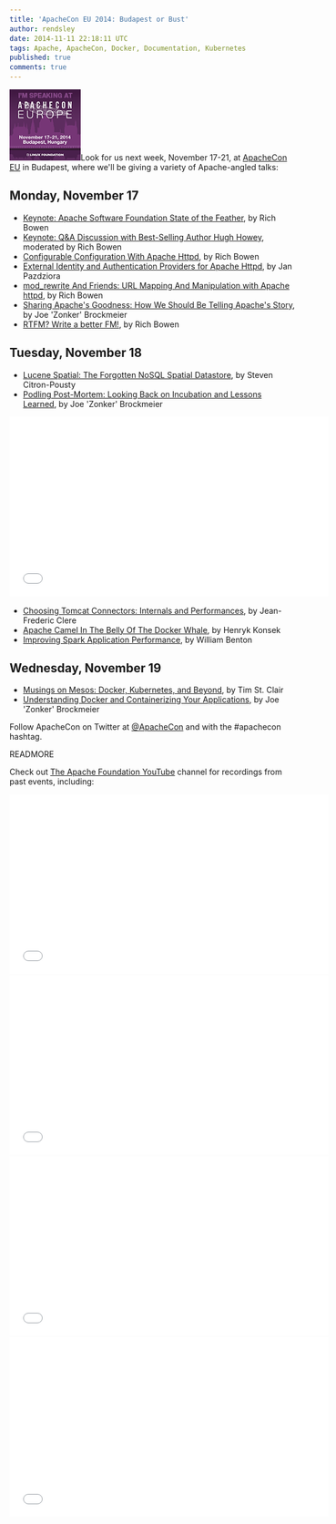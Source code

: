 ```yaml
---
title: 'ApacheCon EU 2014: Budapest or Bust'
author: rendsley
date: 2014-11-11 22:18:11 UTC
tags: Apache, ApacheCon, Docker, Documentation, Kubernetes
published: true
comments: true
---
```


![](/images/blog/ApacheConBudapest.png)Look for us next week, November 17-21, at [ApacheCon EU](http://events.linuxfoundation.org/events/apachecon-europe) in Budapest, where we'll be giving a variety of Apache-angled talks:

## Monday, November 17

* [Keynote: Apache Software Foundation State of the Feather](http://sched.co/1pbz2S9), by Rich Bowen
* [Keynote: Q&A Discussion with Best-Selling Author Hugh Howey](http://sched.co/1pbyhZi), moderated by Rich Bowen
* [Configurable Configuration With Apache Httpd](http://sched.co/1pbqniI), by Rich Bowen
* [External Identity and Authentication Providers for Apache Httpd](http://sched.co/1pbrMWC), by Jan Pazdziora
* [mod_rewrite And Friends: URL Mapping And Manipulation with Apache httpd](http://sched.co/1nyXM8I), by Rich Bowen
* [Sharing Apache's Goodness: How We Should Be Telling Apache's Story](http://sched.co/1p7jDzE), by Joe 'Zonker' Brockmeier
* [RTFM? Write a better FM!](http://sched.co/1A4gOb7), by Rich Bowen
 
## Tuesday, November 18

* [Lucene Spatial: The Forgotten NoSQL Spatial Datastore](http://sched.co/1nyXT4e), by Steven Citron-Pousty
* [Podling Post-Mortem: Looking Back on Incubation and Lessons Learned](http://sched.co/1p71qC4), by Joe 'Zonker' Brockmeier

<iframe width="560" height="315" src="//www.youtube.com/embed/rVsJkBzPuG4" frameborder="0" allowfullscreen></iframe>

* [Choosing Tomcat Connectors: Internals and Performances](http://sched.co/1pbmhHx), by Jean-Frederic Clere
* [Apache Camel In The Belly Of The Docker Whale](http://sched.co/1pbuU4E), by Henryk Konsek
* [Improving Spark Application Performance](http://sched.co/YUEVdw), by William Benton

## Wednesday, November 19

* [Musings on Mesos: Docker, Kubernetes, and Beyond](http://sched.co/1te1Ngj), by Tim St. Clair
* [Understanding Docker and Containerizing Your Applications](http://sched.co/1p6Zfi7), by Joe 'Zonker' Brockmeier


Follow ApacheCon on Twitter at [@ApacheCon](https://twitter.com/ApacheCon) and with the #apachecon hashtag.

READMORE

Check out [The Apache Foundation YouTube](https://www.youtube.com/user/TheApacheFoundation/feed) channel for recordings from past events, including:

<iframe width="560" height="315" src="//www.youtube.com/embed/bCTDlN_KBFc" frameborder="0" allowfullscreen></iframe>

<iframe width="560" height="315" src="//www.youtube.com/embed/ZRoYwsjzOlU" frameborder="0" allowfullscreen></iframe>

<iframe width="560" height="315" src="//www.youtube.com/embed/KKVO_xgRKbA" frameborder="0" allowfullscreen></iframe>

<iframe width="560" height="315" src="//www.youtube.com/embed/j0X9gRjJ_rc" frameborder="0" allowfullscreen></iframe>